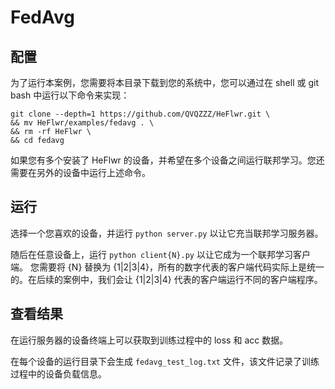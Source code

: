 # FedAvg
## 配置
为了运行本案例，您需要将本目录下载到您的系统中，您可以通过在 shell 或 git bash 中运行以下命令来实现：
``` shell
git clone --depth=1 https://github.com/QVQZZZ/HeFlwr.git \
&& mv HeFlwr/examples/fedavg . \
&& rm -rf HeFlwr \
&& cd fedavg
```
如果您有多个安装了 HeFlwr 的设备，并希望在多个设备之间运行联邦学习。您还需要在另外的设备中运行上述命令。

## 运行
选择一个您喜欢的设备，并运行 `python server.py` 以让它充当联邦学习服务器。

随后在任意设备上，运行 `python client{N}.py` 以让它成为一个联邦学习客户端。
您需要将 {N} 替换为 {1|2|3|4}，所有的数字代表的客户端代码实际上是统一的。在后续的案例中，我们会让 {1|2|3|4} 代表的客户端运行不同的客户端程序。

## 查看结果
在运行服务器的设备终端上可以获取到训练过程中的 loss 和 acc 数据。

在每个设备的运行目录下会生成 `fedavg_test_log.txt` 文件，该文件记录了训练过程中的设备负载信息。
